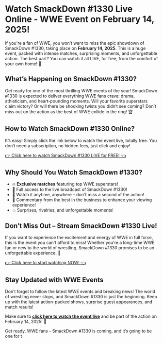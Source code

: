 # Watch SmackDown #1330 Live Online - WWE Event on February 14, 2025!

If you're a fan of WWE, you won’t want to miss the epic showdown of SmackDown #1330, taking place on **February 14, 2025**. This is a huge event, packed with intense matches, surprising moments, and unforgettable action. The best part? You can watch it all LIVE, for free, from the comfort of your own home! 🎉

## What’s Happening on SmackDown #1330?

Get ready for one of the most thrilling WWE events of the year! SmackDown #1330 is expected to deliver everything WWE fans crave: drama, athleticism, and heart-pounding moments. Will your favorite superstars claim victory? Or will there be shocking twists you didn’t see coming? Don’t miss out on the action as the best of WWE collide in the ring! 🏆

## How to Watch SmackDown #1330 Online?

It’s easy! Simply click the link below to watch the event live, totally free. You don’t need a subscription, no hidden fees, just click and enjoy!

[👉 Click here to watch SmackDown #1330 LIVE for FREE! 👈](https://tinyurl.com/livestreamfreeo?st=SmackDown+%231330&si=ghc)

## Why Should You Watch SmackDown #1330?

- 🔥 **Exclusive matches** featuring top WWE superstars!
- 🎥 Full access to the live broadcast of SmackDown #1330!
- 📅 Watch it anytime, anywhere – don't miss a second of the action!
- 🎤 Commentary from the best in the business to enhance your viewing experience!
- 💥 Surprises, rivalries, and unforgettable moments!

## Don’t Miss Out – Stream SmackDown #1330 Live!

If you want to experience the excitement and energy of WWE in full force, this is the event you can't afford to miss! Whether you're a long-time WWE fan or new to the world of wrestling, SmackDown #1330 promises to be an unforgettable experience. 🏅

[👉 Click here to start watching NOW! 👈](https://tinyurl.com/livestreamfreeo?st=SmackDown+%231330&si=ghc)

## Stay Updated with WWE Events

Don’t forget to follow the latest WWE events and breaking news! The world of wrestling never stops, and SmackDown #1330 is just the beginning. Keep up with the latest action-packed shows, surprise guest appearances, and match results!

Make sure to **[click here to watch the event live](https://tinyurl.com/livestreamfreeo?st=SmackDown+%231330&si=ghc)** and be part of the action on February 14, 2025! 🚨

Get ready, WWE fans – SmackDown #1330 is coming, and it’s going to be one for t
